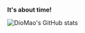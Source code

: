 **It's about time!**

![DioMao's GitHub stats](https://github-readme-stats.vercel.app/api?username=DioMao&show_icons=true&title_color=ffffff&icon_color=ffcc32&text_color=ffffff&bg_color=45,685454,685454,be8b53,ca954f,e4ac51)
